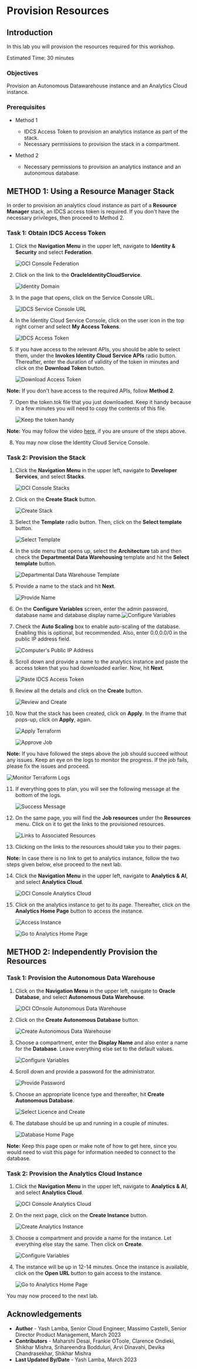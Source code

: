 # Provision Resources

## Introduction

In this lab you will provision the resources required for this workshop.

Estimated Time: 30 minutes

### Objectives

Provision an Autonomous Datawarehouse instance and an Analytics Cloud instance.

### Prerequisites

- Method 1
    - IDCS Access Token to provision an analytics instance as part of the stack.
    - Necessary permissions to provision the stack in a compartment.

- Method 2
    - Necessary permissions to provision an analytics instance and an autonomous database.

## **METHOD 1:** Using a Resource Manager Stack

In order to provision an analytics cloud instance as part of a **Resource Manager** stack, an IDCS access token is required. If you don't have the necessary privileges, then proceed to Method 2.

### Task 1: Obtain IDCS Access Token

1. Click the **Navigation Menu** in the upper left, navigate to **Identity & Security** and select **Federation**.

	![OCI Console Federation](https://raw.githubusercontent.com/oracle/learning-library/master/common/images/console/id-federation.png " ")

3. Click on the link to the **OracleIdentityCloudService**.

    ![Identity Domain](./images/select-idcs.png " ")

4. In the page that opens, click on the Service Console URL.

    ![IDCS Service Console URL](./images/go-to-service-console.png " ")

5. In the Identity Cloud Service Console, click on the user icon in the top right corner and select **My Access Tokens**.

    ![IDCS Access Token](./images/go-to-idcs-access-token-page.png " ")

6. If you have access to the relevant APIs, you should be able to select them, under the **Invokes Identity Cloud Service APIs** radio button. Thereafter, enter the duration of validity of the token in minutes and click on the **Download Token** button.

    ![Download Access Token](./images/download-access-token.png " ")

**Note:** If you don't have access to the required APIs, follow **Method 2**.

7. Open the token.tok file that you just downloaded. Keep it handy because in a few minutes you will need to copy the contents of this file.

    ![Keep the token handy](./images/open-the-token-file.png " ")

**Note:** You may follow the video [here](https://objectstorage.us-ashburn-1.oraclecloud.com/p/VEKec7t0mGwBkJX92Jn0nMptuXIlEpJ5XJA-A6C9PymRgY2LhKbjWqHeB5rVBbaV/n/c4u04/b/livelabsfiles/o/data-management-library-files/mdw%20-%20idcs.mp4), if you are unsure of the steps above.

8. You may now close the Identity Cloud Service Console.

### Task 2: Provision the Stack

1. Click the **Navigation Menu** in the upper left, navigate to **Developer Services**, and select **Stacks**.

	![OCI Console Stacks](https://raw.githubusercontent.com/oracle/learning-library/master/common/images/console/developer-resmgr-stacks.png " ")

2. Click on the **Create Stack** button.

    ![Create Stack](./images/create-stack.png " ")

3. Select the **Template** radio button. Then, click on the **Select template** button.

    ![Select Template](./images/select-template.png " ")

4. In the side menu that opens up, select the **Architecture** tab and then check the **Departmental Data Warehousing** template and hit the **Select template** button.

    ![Departmental Data Warehouse Template](./images/select-departmental-data-warehousing.png " ")

5. Provide a name to the stack and hit **Next**.

    ![Provide Name](./images/configure-stack-variables.png " ")

6. On the **Configure Variables** screen, enter the admin password, database name and database display name.![Configure Variables](./images/configure-stack-variables2.png " ")

7. Check the **Auto Scaling** box to enable auto-scaling of the database. Enabling this is optional, but recommended. Also, enter 0.0.0.0/0 in the public IP address field.

    ![Computer's Public IP Address](./images/configure-stack-variables3.png " ")

8. Scroll down and provide a name to the analytics instance and paste the access token that you had downloaded earlier. Now, hit **Next**.

    ![Paste IDCS Access Token](./images/configure-stack-variables4.png " ")

9. Review all the details and click on the **Create** button.

    ![Review and Create](./images/review-create-stack.png " ")

10. Now that the stack has been created, click on **Apply**. In the iframe that pops-up, click on **Apply**, again.

    ![Apply Terraform](./images/apply-terraform.png " ")

    ![Approve Job](./images/start-job.png " ")

**Note:**  If you have followed the steps above the job should succeed without any issues. Keep an eye on the logs to monitor the progress. If the job fails, please fix the issues and proceed.

![Monitor Terraform Logs](./images/monitor-logs.png " ")

11. If everything goes to plan, you will see the following message at the bottom of the logs.

    ![Success Message](./images/successful-resource-creation.png " ")

12. On the same page, you will find the **Job resources** under the **Resources** menu. Click on it to get the links to the provisioned resources.

    ![Links to Associated Resources](./images/links-to-provisioned-resources.png " ")

13. Clicking on the links to the resources should take you to their pages.

**Note:** In case there is no link to get to analytics instance, follow the two steps given below, else proceed to the next lab.

14. Click the **Navigation Menu** in the upper left, navigate to **Analytics & AI**, and select **Analytics Cloud**. 
	
	![OCI Console Analytics Cloud](https://raw.githubusercontent.com/oracle/learning-library/master/common/images/console/analytics-oac.png " ")

15. Click on the analytics instance to get to its page. Thereafter, click on the **Analytics Home Page** button to access the instance.

    ![Access Instance](./images/access-analytics-instance.png " ")

    ![Go to Analytics Home Page](./images/go-to-analytics-home-page.png " ")

## **METHOD 2:** Independently Provision the Resources

### Task 1: Provision the Autonomous Data Warehouse

1. Click on the **Navigation Menu** in the upper left, navigate to **Oracle Database**, and select **Autonomous Data Warehouse**.
	
	![OCI COnsole Autonomous Data Warehouse](https://raw.githubusercontent.com/oracle/learning-library/master/common/images/console/database-adw.png " ")

2. Click on the **Create Autonomous Database** button.

    ![Create Autonomous Data Warehouse](./images/create-autonomous-database.png " ")

3. Choose a compartment, enter the **Display Name** and also enter a name for the **Database**. Leave everything else set to the default values.

    ![Configure Variables](./images/configure-adw-variables.png " ")

4. Scroll down and provide a password for the administrator.

    ![Provide Password](./images/provide-adw-password.png " ")

5. Choose an appropriate licence type and thereafter, hit **Create Autonomous Database**.

    ![Select Licence and Create](./images/choose-adw-licence.png " ")

6. The database should be up and running in a couple of minutes.

    ![Database Home Page](./images/access-adw-home-page.png " ")

**Note:** Keep this page open or make note of how to get here, since you would need to visit this page for information needed to connect to the database.

### Task 2: Provision the Analytics Cloud Instance

1. Click the **Navigation Menu** in the upper left, navigate to **Analytics & AI**, and select **Analytics Cloud**. 
	
	![OCI Console Analytics Cloud](https://raw.githubusercontent.com/oracle/learning-library/master/common/images/console/analytics-oac.png " ")

2. On the next page, click on the **Create Instance** button.

    ![Create Analytics Instance](./images/create-analytics-instance.png " ")

3. Choose a compartment and provide a name for the instance. Let everything else stay the same. Then click on **Create**.

    ![Configure Variables](./images/set-analytics-variables.png " ")

4. The instance will be up in 12-14 minutes. Once the instance is available, click on the **Open URL** button to gain access to the instance.

    ![Go to Analytics Home Page](./images/go-to-analytics-home-page.png " ")

You may now proceed to the next lab.

## Acknowledgements
 - **Author** - Yash Lamba, Senior Cloud Engineer, Massimo Castelli, Senior Director Product Management, March 2023
 - **Contributors** - Maharshi Desai, Frankie OToole, Clarence Ondieki, Shikhar Mishra, Srihareendra Bodduluri, Arvi Dinavahi, Devika Chandrasekhar, Shikhar Mishra
 - **Last Updated By/Date** - Yash Lamba, March 2023

